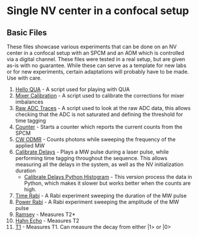 # Single NV center in a confocal setup

## Basic Files
These files showcase various experiments that can be done on an NV center in a confocal setup with an SPCM and an AOM
which is controlled via a digital channel.
These files were tested in a real setup, but are given as-is with no guarantee.
While these can serve as a template for new labs or for new experiments, certain adaptations will probably have to be made.
Use with care.

1. [Hello QUA](hello_qua.py) - A script used for playing with QUA
2. [Mixer Calibration](manual_mixer_calibration.py) - A script used to calibrate the corrections for mixer imbalances
3. [Raw ADC Traces](raw_adc_traces.py) - A script used to look at the raw ADC data, this allows checking that the ADC is
not saturated and defining the threshold for time tagging
4. [Counter](counter.py) - Starts a counter which reports the current counts from the SPCM
5. [CW ODMR](cw_odmr.py) - Counts photons while sweeping the frequency of the applied MW
6. [Calibrate Delays](calibrate_delays.py) - Plays a MW pulse during a laser pulse, while performing time tagging 
throughout the sequence. This allows measuring all the delays in the system, as well as the NV initialization duration
    * [Calibrate Delays Python Histogram](calibrate_delays_python_histogram.py) - This version process the data in 
Python, which makes it slower but works better when the counts are high.
7. [Time Rabi](time_rabi.py) - A Rabi experiment sweeping the duration of the MW pulse
8. [Power Rabi](power_rabi.py) - A Rabi experiment sweeping the amplitude of the MW pulse
9. [Ramsey](ramsey.py) - Measures T2*
10. [Hahn Echo](hahn_echo.py) - Measures T2
11. [T1](T1.py) - Measures T1. Can measure the decay from either |1> or |0>